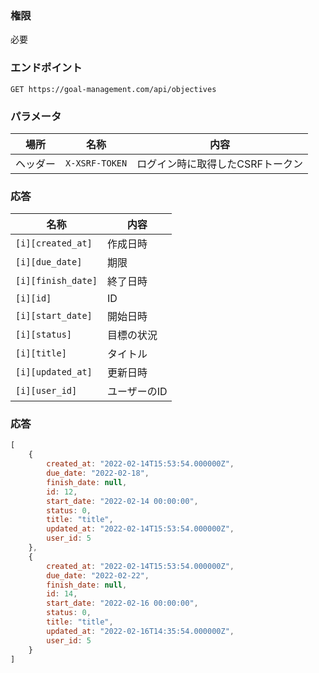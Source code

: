 ### 権限
必要

### エンドポイント
```
GET https://goal-management.com/api/objectives
```


### パラメータ
| 場所   | 名称             | 内容                 |
|------|----------------|--------------------|
| ヘッダー | `X-XSRF-TOKEN` | ログイン時に取得したCSRFトークン |

### 応答
| 名称                | 内容      |
|-------------------|---------|
| `[i][created_at]` | 作成日時    |
| `[i][due_date]` | 期限      |
| `[i][finish_date]` | 終了日時    |
| `[i][id]` | ID      |
| `[i][start_date]` | 開始日時    |
| `[i][status]` | 目標の状況   |
| `[i][title]` | タイトル    |
| `[i][updated_at]` | 更新日時    |
| `[i][user_id]` | ユーザーのID |



### 応答
```js
[
    {
        created_at: "2022-02-14T15:53:54.000000Z",
        due_date: "2022-02-18",
        finish_date: null,
        id: 12,
        start_date: "2022-02-14 00:00:00",
        status: 0,
        title: "title",
        updated_at: "2022-02-14T15:53:54.000000Z",
        user_id: 5
    },
    {
        created_at: "2022-02-14T15:53:54.000000Z",
        due_date: "2022-02-22",
        finish_date: null,
        id: 14,
        start_date: "2022-02-16 00:00:00",
        status: 0,
        title: "title",
        updated_at: "2022-02-16T14:35:54.000000Z",
        user_id: 5
    }
]
```

